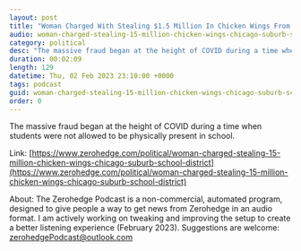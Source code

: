 ```yaml
---
layout: post
title: "Woman Charged With Stealing $1.5 Million In Chicken Wings From Chicago Suburb School District"
audio: woman-charged-stealing-15-million-chicken-wings-chicago-suburb-school-district-0
category: political
desc: "The massive fraud began at the height of COVID during a time when students were not allowed to be physically present in school."
duration: 00:02:09
length: 129
datetime: Thu, 02 Feb 2023 23:10:00 +0000
tags: podcast
guid: woman-charged-stealing-15-million-chicken-wings-chicago-suburb-school-district-0
order: 0
---
```

The massive fraud began at the height of COVID during a time when students were not allowed to be physically present in school.

Link: [https://www.zerohedge.com/political/woman-charged-stealing-15-million-chicken-wings-chicago-suburb-school-district](https://www.zerohedge.com/political/woman-charged-stealing-15-million-chicken-wings-chicago-suburb-school-district)

About: The Zerohedge Podcast is a non-commercial, automated program, designed to give people a way to get news from Zerohedge in an audio format.  I am actively working on tweaking and improving the setup to create a better listening experience (February 2023).  Suggestions are welcome: [zerohedgePodcast@outlook.com](mailto:zerohedgePodcast@outlook.com)